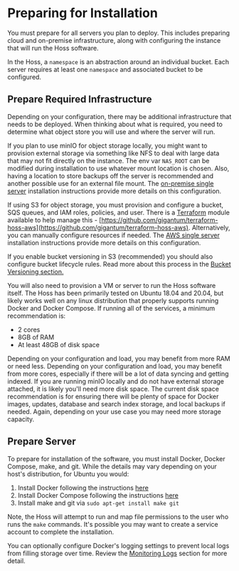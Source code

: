 # Preparing for Installation
You must prepare for all servers you plan to deploy. This includes preparing cloud and on-premise
infrastructure, along with configuring the instance that will run the Hoss software.

In the Hoss, a `namespace` is an abstraction around an individual bucket. Each server requires
at least one `namespace` and associated bucket to be configured. 

## Prepare Required Infrastructure
Depending on your configuration, there may be additional infrastructure that needs to be deployed. When thinking
about what is required, you need to determine what object store you will use and where the server will run.

If you plan to use minIO for object storage locally, you might want to provision external storage via something like NFS to deal
with large data that may not fit directly on the instance. The env var `NAS_ROOT` can be modified during installation 
to use whatever mount location is chosen. Also, having a location to store backups off the server is 
recommended and another possible use for an external file mount. The [on-premise single server](install-on-prem.md) installation 
instructions provide more details on this configuration.

If using S3 for object storage, you must provision and configure a bucket, SQS queues, and IAM roles, policies, and user. There is
a [Terraform](https://www.terraform.io/) module available to help manage this - [https://github.com/gigantum/terraform-hoss-aws](https://github.com/gigantum/terraform-hoss-aws).
Alternatively, you can manually configure resources if needed. The [AWS single server](install-aws.md) installation instructions provide more details on
this configuration.

If you enable bucket versioning in S3 (recommended) you should also configure bucket lifecycle rules. Read more about this process in the
[Bucket Versioning section.](../configuration/versioning.md)

You will also need to provision a VM or server to run the Hoss software itself. The Hoss has been primarily tested on Ubuntu 18.04 and 20.04, 
but likely works well on any linux distribution that properly supports running Docker and Docker Compose. If running all of the services, a minimum recommendation is:
 * 2 cores
 * 8GB of RAM
 * At least 48GB of disk space 

Depending on your configuration and load, you may benefit from more RAM or need less. Depending on your configuration and load, you may benefit from more 
cores, especially if there will be a lot of data syncing and getting indexed. If you are running minIO locally and do not have external storage attached,
it is likely you'll need more disk space. The current disk space recommendation is for ensuring there will be plenty of space for Docker images, updates,
database and search index storage, and local backups if needed. Again, depending on your use case you may need more storage capacity.

## Prepare Server

To prepare for installation of the software, you must install Docker, Docker Compose, make, and git. While the details may vary depending on your
host's distribution, for Ubuntu you would:

1) Install Docker following the instructions [here](https://docs.docker.com/engine/install/ubuntu/#install-using-the-repository)
2) Install Docker Compose following the instructions [here](https://docs.docker.com/compose/install/#install-compose-on-linux-systems)
3) Install make and git via `sudo apt-get install make git`

Note, the Hoss will attempt to run and map file permissions to the user who runs the `make` commands. It's possible you may want to
create a service account to complete the installation. 

You can optionally configure Docker's logging settings to prevent local logs from filling storage over time. Review the
 [Monitoring Logs](../maintenance/monitor-logs.md#configure-docker-logging-driver) section for more detail.
